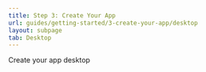 ```yaml
---
title: Step 3: Create Your App
url: guides/getting-started/3-create-your-app/desktop
layout: subpage
tab: Desktop
---
```


Create your app desktop
